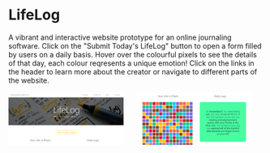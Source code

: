 # LifeLog
A vibrant and interactive website prototype for an online journaling software. 
Click on the "Submit Today's LifeLog" button to open a form filled by users on a daily basis. 
Hover over the colourful pixels to see the details of that day, each colour reqresents a unique emotion! 
Click on the links in the header to learn more about the creator or navigate to different parts of the website.

<pre>
<img src="https://github.com/daniel-sm-yu/LifeLog/blob/master/demo-img/LifeLog1.png" width="45%">   <img src="https://github.com/daniel-sm-yu/LifeLog/blob/master/demo-img/LifeLog2.png" width="45%">   <img src="https://github.com/daniel-sm-yu/LifeLog/blob/master/demo-img/LifeLog3.png" width="45%">
</pre>
